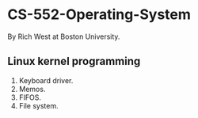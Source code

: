 # CS-552-Operating-System
By Rich West at Boston University.

## Linux kernel programming
1. Keyboard driver.
2. Memos.
3. FIFOS.
4. File system.

